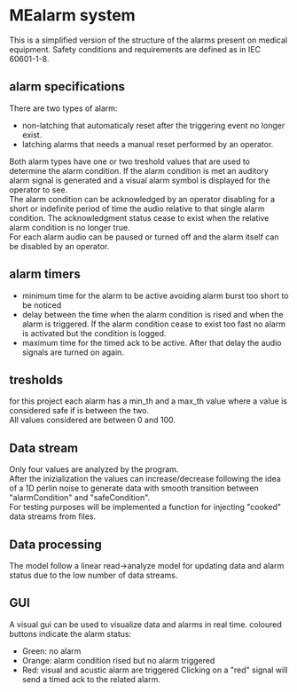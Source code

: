 # MEalarm system
This is a simplified version of the structure of the alarms present on medical equipment.
Safety conditions and requirements are defined as in IEC 60601-1-8.

## alarm specifications
There are two types of alarm:
- non-latching that automaticaly reset after the triggering event no longer exist.
- latching alarms that needs a manual reset performed by an operator.

Both alarm types have one or two treshold values that are used to determine the alarm condition.
If the alarm condition is met an auditory alarm signal is generated and a visual alarm symbol is displayed for the operator to see.<br/>
The alarm condition can be acknowledged by an operator disabling for a short  or indefinite period of time the audio relative to that single alarm condition.
The acknowledgment status cease to exist when the relative alarm condition is no longer true.<br/>
For each alarm audio can be paused or turned off and the alarm itself can be disabled by an operator.

## alarm timers
- minimum time for the alarm to be active avoiding alarm burst too short to be noticed
- delay between the time when the alarm condition is rised and when the alarm is triggered. If the alarm condition cease to exist too fast no alarm is activated but the condition is logged.
- maximum time for the timed ack to be active. After that delay the audio signals are turned on again.

## tresholds
for this project each alarm has a min_th and a max_th value where a value is considered safe if is between the two.<br/>
All values considered are between 0 and 100. 

## Data stream
Only four values are analyzed by the program.<br/>
After the inizialization the values can increase/decrease following the idea of a 1D perlin noise to generate data with smooth transition between "alarmCondition" and "safeCondition".<br/>
For testing purposes will be implemented a function for injecting "cooked" data streams from files.

## Data processing
The model follow a linear read->analyze model for updating data and alarm status due to the low number of data streams.

## GUI
A visual gui can be used to visualize data and alarms in real time.
coloured buttons indicate the alarm status:
- Green: no alarm
- Orange: alarm condition rised but no alarm triggered
- Red: visual and acustic alarm are triggered
Clicking on a "red" signal will send a timed ack to the related alarm.